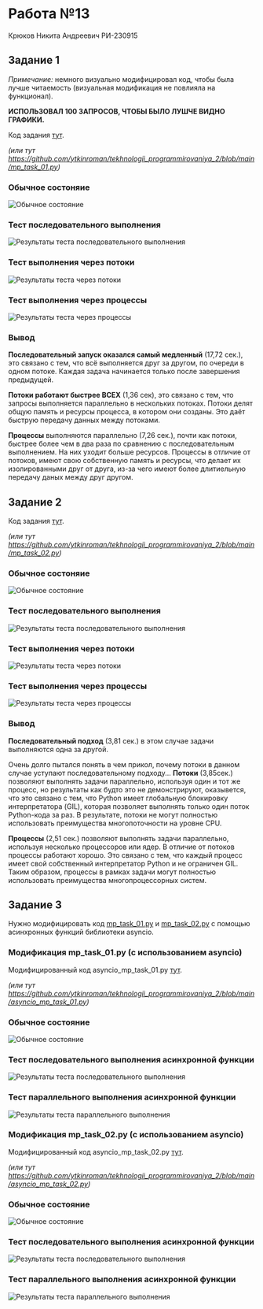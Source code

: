 # Работа №13
Крюков Никита Андреевич РИ-230915


## Задание 1

*Примечание:* немного визуально модифицировал код, чтобы была лучше читаемость (визуальная модификация не повлияла на функционал).

**ИСПОЛЬЗОВАЛ 100 ЗАПРОСОВ, ЧТОБЫ БЫЛО ЛУШЧЕ ВИДНО ГРАФИКИ.**

Код задания [тут](https://github.com/ytkinroman/tekhnologii_programmirovaniya_2/blob/main/mp_task_01.py).

*(или тут https://github.com/ytkinroman/tekhnologii_programmirovaniya_2/blob/main/mp_task_01.py)*


### Обычное состоняие
![Обычное состояние](img/img_01.jpg)


### Тест последовательного выполнения

![Результаты теста последовательного выполнения](img/img_02.jpg)


### Тест выполнения через потоки

![Результаты теста через потоки](img/img_03.jpg)


### Тест выполнения через процессы

![Результаты теста через процессы](img/img_04.jpg)


### Вывод
**Последовательный запуск оказался самый медленный** (17,72 сек.), это связано с тем, что всё выполняется друг за другом, по очереди в одном потоке. Каждая задача начинается только после завершения предыдущей.


**Потоки работают быстрее ВСЕХ** (1,36 сек), это связано с тем, что запросы выполняется параллельно в нескольких потоках. Потоки делят общую память и ресурсы процесса, в котором они созданы. Это даёт быструю передачу данных между потоками.


**Процессы** выполняются параллельно (7,26 сек.), почти как потоки, быстрее более чем в два раза по сравнению с последовательным выполнением. На них уходит больше ресурсов. Процессы в отличие от потоков, имеют свою собственную память и ресурсы, что делает их изолированными друг от друга, из-за чего имеют более длитиельную передачу даных между друг другом.





## Задание 2
Код задания [тут](https://github.com/ytkinroman/tekhnologii_programmirovaniya_2/blob/main/mp_task_02.py).

*(или тут https://github.com/ytkinroman/tekhnologii_programmirovaniya_2/blob/main/mp_task_02.py)*



### Обычное состоняие
![Обычное состояние](img/img_05.jpg)



### Тест последовательного выполнения

![Результаты теста последовательного выполнения](img/img_06.jpg)



### Тест выполнения через потоки

![Результаты теста через потоки](img/img_07.jpg)



### Тест выполнения через процессы

![Результаты теста через процессы](img/img_08.jpg)



### Вывод
**Последовательный подход** (3,81 сек.) в этом случае задачи выполняются одна за другой.

Очень долго пытался понять в чем прикол, почему потоки в данном случае уступают последовательному подходу...
**Потоки** (3,85сек.) позволяют выполнять задачи параллельно, используя один и тот же процесс, но результаты как будто это не демонстрируют, оказывется, что это связано с тем, что Python имеет глобальную блокировку интерпретатора (GIL), которая позволяет выполнять только один поток Python-кода за раз. В результате, потоки не могут полностью использовать преимущества многопоточности на уровне CPU.

**Процессы** (2,51 сек.) позволяют выполнять задачи параллельно, используя несколько процессоров или ядер. В отличие от потоков процессы работают хорошо. Это связано с тем, что каждый процесс имеет свой собственный интерпретатор Python и не ограничен GIL. Таким образом, процессы в рамках задачи могут полностью использовать преимущества многопроцессорных систем.




## Задание 3
Нужно модифицировать код [mp_task_01.py](https://github.com/ytkinroman/tekhnologii_programmirovaniya_2/blob/main/mp_task_01.py) и [mp_task_02.py](https://github.com/ytkinroman/tekhnologii_programmirovaniya_2/blob/main/mp_task_02.py) с помощью асинхронных функций библиотеки asyncio.


### Модификация mp_task_01.py (с использованием asyncio)
Модифицированный код asyncio_mp_task_01.py [тут](https://github.com/ytkinroman/tekhnologii_programmirovaniya_2/blob/main/asyncio_mp_task_01.py).

*(или тут https://github.com/ytkinroman/tekhnologii_programmirovaniya_2/blob/main/asyncio_mp_task_01.py)*



### Обычное состояние
![Обычное состояние](img/img_09.jpg)



### Тест последовательного выполнения асинхронной функции

![Результаты теста последовательного выполнения](img/img_10.jpg)



### Тест параллельного выполнения асинхронной функции

![Результаты теста параллельного выполнения](img/img_11.jpg)





### Модификация mp_task_02.py (с использованием asyncio)
Модифицированный код asyncio_mp_task_02.py [тут](https://github.com/ytkinroman/tekhnologii_programmirovaniya_2/blob/main/asyncio_mp_task_02.py).

*(или тут https://github.com/ytkinroman/tekhnologii_programmirovaniya_2/blob/main/asyncio_mp_task_02.py)*



### Обычное состояние
![Обычное состояние](img/img_09.jpg)



### Тест последовательного выполнения асинхронной функции

![Результаты теста последовательного выполнения](img/img_12.jpg)



### Тест параллельного выполнения асинхронной функции

![Результаты теста параллельного выполнения](img/img_13.jpg)
